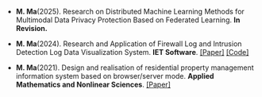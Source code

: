 - <strong>M. Ma</strong>(2025). Research on Distributed Machine Learning Methods for Multimodal Data Privacy Protection Based on Federated Learning. <strong>In Revision.</strong> 

- <strong>M. Ma</strong>(2024). Research and Application of Firewall Log and Intrusion Detection Log Data Visualization System. <strong>IET Software</strong>. [[Paper]](https://doi.org/10.1049/2024/7060298) [[Code]](https://github.com/MaMingZe-maverick/firewall_visualization/tree/main)

- <strong>M. Ma</strong>(2021). Design and realisation of residential property management information system based on browser/server mode. <strong>Applied Mathematics and Nonlinear Sciences</strong>. [[Paper]](https://doi.org/10.2478/amns.2021.2.00046)

